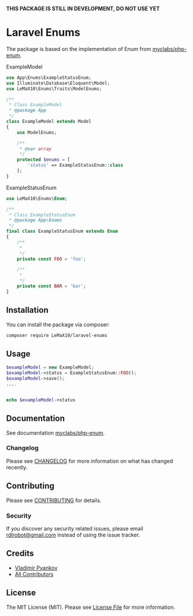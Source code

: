 **THIS PACKAGE IS STILL IN DEVELOPMENT, DO NOT USE YET**

# Laravel Enums

The package is based on the implementation of Enum from [myclabs/php-enum](https://github.com/myclabs/php-enum).

ExampleModel
```php
use App\Enums\ExampleStatusEnum;
use Illuminate\Database\Eloquent\Model;
use LeMaX10\Enums\Traits\ModelEnums;

/**
 * Class ExampleModel
 * @package App
 */
class ExampleModel extends Model
{
    use ModelEnums;

    /**
     * @var array
     */
    protected $enums = [
        'status' => ExampleStatusEnum::class
    ];
}
```

ExampleStatusEnum
```php
use LeMaX10\Enums\Enum;

/**
 * Class ExampleStatusEnum
 * @package App\Enums
 */
final class ExampleStatusEnum extends Enum
{
    /**
     *
     */
    private const FOO = 'foo';

    /**
     *
     */
    private const BAR = 'bar';
}
```
## Installation

You can install the package via composer:

```bash
composer require LeMaX10/laravel-enums
```

## Usage

``` php
$exampleModel = new ExampleModel;
$exampleModel->status = ExampleStatusEnum::FOO();
$exampleModel->save();
....


echo $exampleModel->status
```

## Documentation

See documentation [myclabs/php-enum](https://github.com/myclabs/php-enum).

### Changelog

Please see [CHANGELOG](CHANGELOG.md) for more information on what has changed recently.

## Contributing

Please see [CONTRIBUTING](CONTRIBUTING.md) for details.

### Security

If you discover any security related issues, please email rdlrobot@gmail.com instead of using the issue tracker.

## Credits

- [Vladimir Pyankov](https://github.com/lemax10)
- [All Contributors](../../contributors)

## License

The MIT License (MIT). Please see [License File](LICENSE.md) for more information.